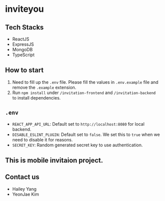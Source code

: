 # inviteyou

## Tech Stacks
- ReactJS
- ExpressJS
- MongoDB
- TypeScript

## How to start
1. Need to fill up the `.env` file. Please fill the values in `.env.example` file and remove the `.example` extension.
2. Run `npm install` under `/invitation-frontend` and `/invitation-backend` to install dependencies.

## `.env`
- `REACT_APP_API_URL`: Default set to `http://localhost:8080` for local backend.
- `DISABLE_ESLINT_PLUGIN`: Default set to `false`. We set this to `true` when we need to disable it for reasons.
- `SECRET_KEY`: Random generated secret key to use authentication.


## This is mobile invitaion project.

## Contact us
- Hailey Yang
- YeonJae Kim